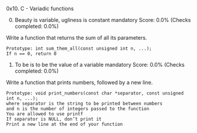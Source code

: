 0x10. C - Variadic functions


0. Beauty is variable, ugliness is constant
mandatory
Score: 0.0% (Checks completed: 0.0%)

Write a function that returns the sum of all its parameters.

    Prototype: int sum_them_all(const unsigned int n, ...);
    If n == 0, return 0

1. To be is to be the value of a variable
mandatory
Score: 0.0% (Checks completed: 0.0%)

Write a function that prints numbers, followed by a new line.

    Prototype: void print_numbers(const char *separator, const unsigned int n, ...);
    where separator is the string to be printed between numbers
    and n is the number of integers passed to the function
    You are allowed to use printf
    If separator is NULL, don’t print it
    Print a new line at the end of your function

